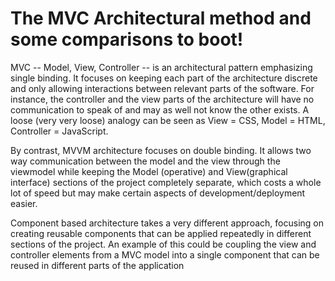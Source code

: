 # The MVC Architectural method and some comparisons to boot!
MVC -- Model, View, Controller -- is an architectural pattern emphasizing single binding.  It focuses on keeping each part of the architecture discrete and only allowing interactions between relevant parts of the software.  For instance, the controller and the view parts of the architecture will have no communication to speak of and may as well not know the other exists.  A loose (very very loose) analogy can be seen as View = CSS, Model = HTML, Controller = JavaScript.  

By contrast, MVVM architecture focuses on double binding.  It allows two way communication between the model and the view through the viewmodel while keeping the Model (operative) and View(graphical interface) sections of the project completely separate, which costs a whole lot of speed but may make certain aspects of development/deployment easier.    

Component based architecture takes a very different approach, focusing on creating reusable components that can be applied repeatedly in different sections of the project.  An example of this could be coupling the view and controller elements from a MVC model into a single component that can be reused in different parts of the application

